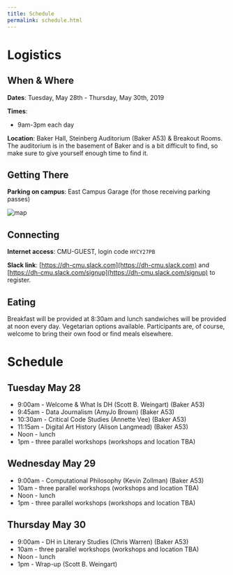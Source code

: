 ```yaml
---
title: Schedule
permalink: schedule.html
---
```


# Logistics

## When & Where
**Dates**: Tuesday, May 28th - Thursday, May 30th, 2019

**Times**: 
- 9am-3pm each day

**Location**: Baker Hall, Steinberg Auditorium (Baker A53) & Breakout Rooms. The auditorium is in the basement of Baker and is a bit difficult to find, so make sure to give yourself enough time to find it.

## Getting There

**Parking on campus**: East Campus Garage (for those receiving parking passes)

![map](https://scottbot.github.io/DH-Literacy-Workshop-at-CMU/assets/map.png "Map")

## Connecting

**Internet access**: CMU-GUEST, login code `HYCY27PB`

**Slack link**: [https://dh-cmu.slack.com](https://dh-cmu.slack.com) and [https://dh-cmu.slack.com/signup](https://dh-cmu.slack.com/signup) to register.

## Eating
Breakfast will be provided at 8:30am and lunch sandwiches will be provided at noon every day. Vegetarian options available. Participants are, of course, welcome to bring their own food or find meals elsewhere.

# Schedule 

## Tuesday May 28
- 9:00am - Welcome & What Is DH (Scott B. Weingart) (Baker A53)
- 9:45am - Data Journalism (AmyJo Brown) (Baker A53)
- 10:30am - Critical Code Studies (Annette Vee) (Baker A53)
- 11:15am - Digital Art History (Alison Langmead) (Baker A53)
- Noon - lunch
- 1pm - three parallel workshops (workshops and location TBA)


## Wednesday May 29
- 9:00am - Computational Philosophy (Kevin Zollman) (Baker A53)
- 10am - three parallel workshops (workshops and location TBA)
- Noon - lunch
- 1pm - three parallel workshops (workshops and location TBA)

  
## Thursday May 30
- 9:00am - DH in Literary Studies (Chris Warren) (Baker A53)
- 10am - three parallel workshops (workshops and location TBA)
- Noon - lunch
- 1pm - Wrap-up (Scott B. Weingart)

